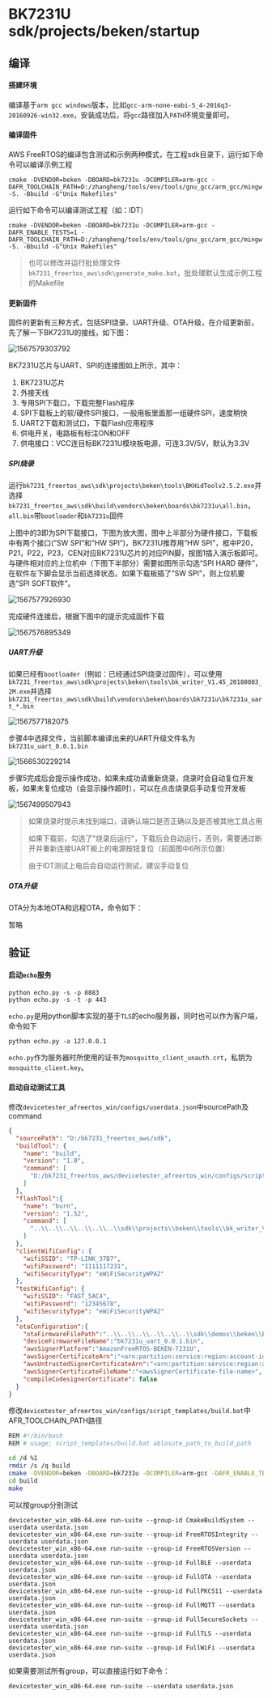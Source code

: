 # BK7231U sdk/projects/beken/startup



## 编译

#### 搭建环境

编译基于`arm gcc windows`版本，比如`gcc-arm-none-eabi-5_4-2016q3-20160926-win32.exe`，安装成功后，将`gcc`路径加入`PATH`环境变量即可。



#### 编译固件

AWS FreeRTOS的编译包含测试和示例两种模式，在工程sdk目录下，运行如下命令可以编译示例工程



`cmake -DVENDOR=beken -DBOARD=bk7231u -DCOMPILER=arm-gcc -DAFR_TOOLCHAIN_PATH=D:/zhangheng/tools/env/tools/gnu_gcc/arm_gcc/mingw -S. -Bbuild -G"Unix Makefiles"`



运行如下命令可以编译测试工程（如：IDT）

`cmake -DVENDOR=beken -DBOARD=bk7231u -DCOMPILER=arm-gcc -DAFR_ENABLE_TESTS=1 -DAFR_TOOLCHAIN_PATH=D:/zhangheng/tools/env/tools/gnu_gcc/arm_gcc/mingw -S. -Bbuild -G"Unix Makefiles"`



> 也可以修改并运行批处理文件`bk7231_freertos_aws\sdk\generate_make.bat`，批处理默认生成示例工程的Makefile



#### 更新固件

固件的更新有三种方式，包括SPI烧录、UART升级、OTA升级，在介绍更新前，先了解一下BK7231U的接线，如下图：

![1567579303792](sdk/projects/beken/startup/update_overview.png)

BK7231U芯片与UART、SPI的连接图如上所示，其中：

1. BK7231U芯片
2. 外接天线
3. 专用SPI下载口，下载完整Flash程序
4. SPI下载板上的软/硬件SPI接口，一般用板里面那一组硬件SPI，速度稍快
5. UART2下载和测试口，下载Flash应用程序
6. 供电开关，电路板有标注ON和OFF
7. 供电接口：VCC连目标BK7231U模块板电源，可连3.3V/5V，默认为3.3V



##### SPI烧录

运行`bk7231_freertos_aws\sdk\projects\beken\tools\BKHidToolv2.5.2.exe`并选择`bk7231_freertos_aws\sdk\build\vendors\beken\boards\bk7231u\all.bin`，`all.bin`带`bootloader`和`bk7231u`固件

上图中的3即为SPI下载接口，下图为放大图，图中上半部分为硬件接口，下载板中有两个接口(”SW SPI”和”HW SPI”)，BK7231U推荐用”HW SPI”，框中P20，P21，P22，P23，CEN对应BK7231U芯片的对应PIN脚，按图1插入演示板即可。与硬件相对应的上位机中（下图下半部分）需要如图所示勾选“SPI HARD 硬件”，在软件左下脚会显示当前选择状态。如果下载板插了”SW SPI”，则上位机要选”SPI SOFT软件”。

![1567577926930](sdk/projects/beken/startup/update_spi_1.png)



完成硬件连接后，根据下图中的提示完成固件下载

![1567576895349](sdk/projects/beken/startup/update_spi_2.png)

##### UART升级

如果已经有`bootloader`（例如：已经通过SPI烧录过固件），可以使用`bk7231_freertos_aws\sdk\projects\beken\tools\bk_writer_V1.45_20180803_2M.exe`并选择`bk7231_freertos_aws\sdk\build\vendors\beken\boards\bk7231u\bk7231u_uart_*.bin`

![1567577182075](sdk/projects/beken/startup/update_uart_1.png)



步骤4中选择文件，当前脚本编译出来的UART升级文件名为`bk7231u_uart_0.0.1.bin`

![1566530229214](sdk/projects/beken/startup/update_uart_2.png)



步骤5完成后会提示操作成功，如果未成功请重新烧录，烧录时会自动复位开发板，如果未复位成功（会显示操作超时），可以在点击烧录后手动复位开发板

![1567499507943](sdk/projects/beken/startup/update_uart_3.png)



> 如果烧录时提示未找到端口，请确认端口是否正确以及是否被其他工具占用
>
> 如果下载前，勾选了"烧录后运行"，下载后会自动运行，否则，需要通过断开并重新连接UART板上的电源按钮复位（前面图中6所示位置）
>
> 由于IDT测试上电后会自动运行测试，建议手动复位



##### OTA升级

OTA分为本地OTA和远程OTA，命令如下：

暂略



## 验证



#### 启动`echo`服务

```shell
python echo.py -s -p 8883
python echo.py -s -t -p 443
```

`echo.py`是用python脚本实现的基于`TLS`的echo服务器，同时也可以作为客户端，命令如下

```shell
python echo.py -a 127.0.0.1
```

`echo.py`作为服务器时所使用的证书为`mosquitto_client_unauth.crt`，私钥为`mosquitto_client.key`。



#### 启动自动测试工具


修改`devicetester_afreertos_win/configs/userdata.json`中sourcePath及command

```json
{
  "sourcePath": "D:/bk7231_freertos_aws/sdk",
  "buildTool": {
    "name": "build",
    "version": "1.0",
    "command": [
      "D:/bk7231_freertos_aws/devicetester_afreertos_win/configs/script_templates/build.bat {{testData.sourcePath}}"
    ]
  },
  "flashTool":{
    "name": "burn",
    "version": "1.52",
    "command": [
      "..\\..\\..\\..\\..\\..\\sdk\\projects\\beken\\tools\\bk_writer_V1.52_20190709.exe {{testData.sourcePath}}"
    ]
  },
  "clientWifiConfig": {
    "wifiSSID": "TP-LINK_37B7",
    "wifiPassword": "1111117231",
    "wifiSecurityType": "eWiFiSecurityWPA2"
  },
  "testWifiConfig": {
    "wifiSSID": "FAST_5AC4",
    "wifiPassword": "12345678",
    "wifiSecurityType": "eWiFiSecurityWPA2"
  },
  "otaConfiguration":{
    "otaFirmwareFilePath":"..\\..\\..\\..\\..\\..\\sdk\\demos\\beken\\bk7231u\\bk7231u_uart_0.0.1.bin",
    "deviceFirmwareFileName":"bk7231u_uart_0.0.1.bin",
    "awsSignerPlatform":"AmazonFreeRTOS-BEKEN-7231U",
    "awsSignerCertificateArn":"<arn:partition:service:region:account-id:resource:qualifier>",
    "awsUntrustedSignerCertificateArn":"<arn:partition:service:region:account-id:resourcetype:resource:qualifier>",
    "awsSignerCertificateFileName":"<awsSignerCertificate-file-name>",
    "compileCodesignerCertificate": false
  }
}
```



修改`devicetester_afreertos_win/configs/script_templates/build.bat`中AFR_TOOLCHAIN_PATH路径

```bash
REM #!/bin/bash
REM # usage: script_templates/build.bat ablosute_path_to_build_path

cd /d %1
rmdir /s /q build
cmake -DVENDOR=beken -DBOARD=bk7231u -DCOMPILER=arm-gcc -DAFR_ENABLE_TESTS=1 -DAFR_TOOLCHAIN_PATH=D:/zhangheng/tools/env/tools/gnu_gcc/arm_gcc/mingw -S. -Bbuild -G"Unix Makefiles"
cd build
make
```




可以按group分别测试

```shell
devicetester_win_x86-64.exe run-suite --group-id CmakeBuildSystem --userdata userdata.json
devicetester_win_x86-64.exe run-suite --group-id FreeRTOSIntegrity --userdata userdata.json
devicetester_win_x86-64.exe run-suite --group-id FreeRTOSVersion --userdata userdata.json
devicetester_win_x86-64.exe run-suite --group-id FullBLE --userdata userdata.json
devicetester_win_x86-64.exe run-suite --group-id FullOTA --userdata userdata.json
devicetester_win_x86-64.exe run-suite --group-id FullPKCS11 --userdata userdata.json
devicetester_win_x86-64.exe run-suite --group-id FullMQTT --userdata userdata.json
devicetester_win_x86-64.exe run-suite --group-id FullSecureSockets --userdata userdata.json
devicetester_win_x86-64.exe run-suite --group-id FullTLS --userdata userdata.json
devicetester_win_x86-64.exe run-suite --group-id FullWiFi --userdata userdata.json
```

如果需要测试所有group，可以直接运行如下命令：

`devicetester_win_x86-64.exe run-suite --userdata userdata.json`
